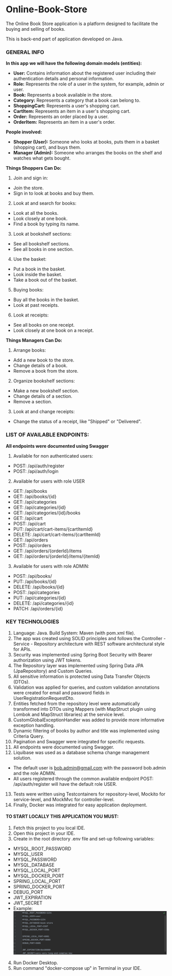 # Online-Book-Store

The Online Book Store application is a platform designed to facilitate the buying and selling of books. 

This is back-end part of application developed on Java.

### **GENERAL INFO**
**In this app we will have the following domain models (entities):**
- **User:** Contains information about the registered user including their authentication details and personal information.
- **Role:** Represents the role of a user in the system, for example, admin or user.
- **Book:** Represents a book available in the store.
- **Category:** Represents a category that a book can belong to.
- **ShoppingCart:** Represents a user's shopping cart.
- **CartItem:** Represents an item in a user's shopping cart.
- **Order:** Represents an order placed by a user.
- **OrderItem:** Represents an item in a user's order.

**People involved:**
- **Shopper (User):** Someone who looks at books, puts them in a basket (shopping cart), and buys them.
- **Manager (Admin):** Someone who arranges the books on the shelf and watches what gets bought.

**Things Shoppers Can Do:**
1. Join and sign in:
- Join the store.
- Sign in to look at books and buy them.
2. Look at and search for books:
- Look at all the books.
- Look closely at one book.
- Find a book by typing its name.
3. Look at bookshelf sections:
- See all bookshelf sections.
- See all books in one section.
4. Use the basket:
- Put a book in the basket.
- Look inside the basket.
- Take a book out of the basket.
5. Buying books:
- Buy all the books in the basket.
- Look at past receipts.
6. Look at receipts:
- See all books on one receipt.
- Look closely at one book on a receipt.

**Things Managers Can Do:**
1. Arrange books:
- Add a new book to the store.
- Change details of a book.
- Remove a book from the store.
2. Organize bookshelf sections:
- Make a new bookshelf section.
- Change details of a section.
- Remove a section.
3. Look at and change receipts:
- Change the status of a receipt, like "Shipped" or "Delivered".

### **LIST OF AVAILABLE ENDPOINTS:**
**All endpoints were documented using Swagger**
1. Available for non authenticated users:
- POST: /api/auth/register
- POST: /api/auth/login

2. Available for users with role USER
- GET: /api/books
- GET: /api/books/{id}
- GET: /api/categories
- GET: /api/categories/{id}
- GET: /api/categories/{id}/books
- GET: /api/cart
- POST: /api/cart
- PUT: /api/cart/cart-items/{cartItemId}
- DELETE: /api/cart/cart-items/{cartItemId}
- GET: /api/orders
- POST: /api/orders
- GET: /api/orders/{orderId}/items
- GET: /api/orders/{orderId}/items/{itemId}

3. Available for users with role ADMIN:
- POST: /api/books/
- PUT: /api/books/{id}
- DELETE: /api/books/{id}
- POST: /api/categories
- PUT: /api/categories/{id}
- DELETE: /api/categories/{id}
- PATCH: /api/orders/{id}

### KEY TECHNOLOGIES
1. Language: Java. Build System: Maven (with pom.xml file).
2. The app was created using SOLID principles and follows the Controller - Service - Repository architecture with REST software architectural style for APIs.
3. Security was implemented using Spring Boot Security with Bearer authorization using JWT tokens.
4. The Repository layer was implemented using Spring Data JPA (JpaRepository) and Custom Queries.
5. All sensitive information is protected using Data Transfer Objects (DTOs).
6. Validation was applied for queries, and custom validation annotations were created for email and password fields in UserRegistrationRequestDto.
7. Entities fetched from the repository level were automatically transformed into DTOs using Mappers (with MapStruct plugin using Lombok and MapStruct libraries) at the service level.
8. CustomGlobalExceptionHandler was added to provide more informative exception handling.
9. Dynamic filtering of books by author and title was implemented using Criteria Query.
10. Pagination and Swagger were integrated for specific requests.
11. All endpoints were documented using Swagger.
12. Liquibase was used as a database schema change management solution.
- The default user is bob.admin@gmail.com with the password bob.admin and the role ADMIN.
- All users registered through the common available endpoint POST: /api/auth/register will have the default role USER.
13. Tests were written using Testcontainers for repository-level, Mockito for service-level, and MockMvc for controller-level.
14. Finally, Docker was integrated for easy application deployment.
####     TO START LOCALLY THIS APPLICATION YOU MUST:
1. Fetch this project to you local IDE.
2. Open this project in your IDE.
3. Create in the root directory .env file and set-up following variables:
- MYSQL_ROOT_PASSWORD
- MYSQL_USER
- MYSQL_PASSWORD
- MYSQL_DATABASE
- MYSQL_LOCAL_PORT
- MYSQL_DOCKER_PORT
- SPRING_LOCAL_PORT
- SPRING_DOCKER_PORT
- DEBUG_PORT
- JWT_EXPIRATION
- JWT_SECRET
- Example:
![img_1.png](img_1.png)
4. Run Docker Desktop.
5. Run command "docker-compose up" in Terminal in your IDE.
